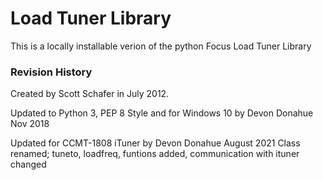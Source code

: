 <h1>Load Tuner Library</h1>

This is a locally installable verion of the python Focus Load Tuner Library

<h3>Revision History</h3>

Created by Scott Schafer in July 2012.

Updated to Python 3, PEP 8 Style and for Windows 10 by Devon Donahue Nov 2018

Updated for CCMT-1808 iTuner by Devon Donahue August 2021
Class renamed; tuneto, loadfreq, funtions added, communication with ituner changed
